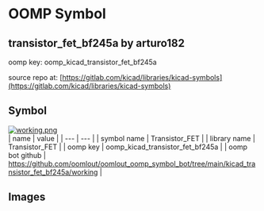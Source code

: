 # OOMP Symbol  
## transistor_fet_bf245a  by arturo182  
  
oomp key: oomp_kicad_transistor_fet_bf245a  
  
source repo at: [https://gitlab.com/kicad/libraries/kicad-symbols](https://gitlab.com/kicad/libraries/kicad-symbols)  
## Symbol  
  
[![working.png](working_600.png)](working.png)  
| name | value | 
| --- | --- | 
| symbol name | Transistor_FET | 
| library name | Transistor_FET | 
| oomp key | oomp_kicad_transistor_fet_bf245a | 
| oomp bot github | https://github.com/oomlout/oomlout_oomp_symbol_bot/tree/main/kicad_transistor_fet_bf245a/working | 
## Images  
